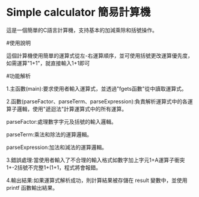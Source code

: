# Simple calculator 簡易計算機

這是一個簡單的C語言計算機，支持基本的加減乘除和括號操作。

#使用說明

這個計算機使用簡單的運算式從左-右運算順序，並可使用括號更改運算優先度，如需運算"1+1"，就直接輸入1+1即可

#功能解析

1.主函數(main):要求使用者輸入運算式，並透過"fgets函數"從中讀取運算式。

2.函數(parseFactor、parseTerm、parseExpression):負責解析運算式中的各運算子邏輯，使用"遞迴法"計算運算式中的所有運算。

parseFactor:處理數字字元及括號的輸入邏輯。

parseTerm:乘法和除法的運算邏輯。

parseExpression:加法和減法的運算邏輯。

3.錯誤處理:當使用者輸入了不合理的輸入格式如數字加上字元1+A運算子衝突1+-2括號不完整1+(1+1，程式將會報錯。

4.輸出結果:如果運算式解析成功，則計算結果被存儲在 result 變數中，並使用 printf 函數輸出結果。
